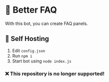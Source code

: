 # 🤖 Better FAQ
With this bot, you can create FAQ panels.


## 🧶 Self Hosting
1. Edit `config.json`
2. Run `npm i`
3. Start bot using `node index.js`



### ❌ This repository is no longer supported!
